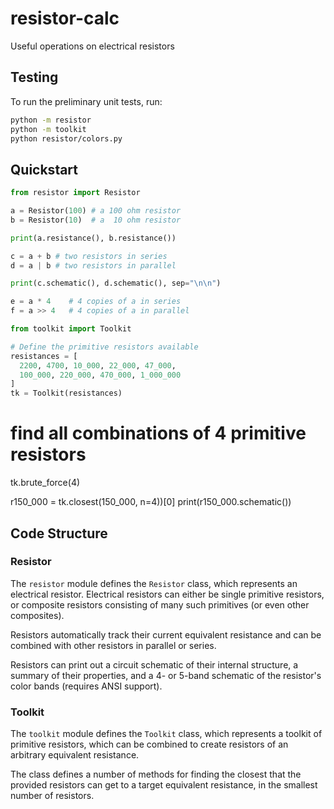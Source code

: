 # resistor-calc
 Useful operations on electrical resistors

## Testing

To run the preliminary unit tests, run:

```bash
python -m resistor
python -m toolkit
python resistor/colors.py
```

## Quickstart

```python
from resistor import Resistor

a = Resistor(100) # a 100 ohm resistor
b = Resistor(10)  # a  10 ohm resistor

print(a.resistance(), b.resistance())

c = a + b # two resistors in series
d = a | b # two resistors in parallel

print(c.schematic(), d.schematic(), sep="\n\n")

e = a * 4    # 4 copies of a in series
f = a >> 4   # 4 copies of a in parallel
```

```python
from toolkit import Toolkit

# Define the primitive resistors available
resistances = [
  2200, 4700, 10_000, 22_000, 47_000, 
  100_000, 220_000, 470_000, 1_000_000
]
tk = Toolkit(resistances)
```

# find all combinations of 4 primitive resistors
tk.brute_force(4) 

r150_000 = tk.closest(150_000, n=4))[0]
print(r150_000.schematic())

## Code Structure

### Resistor
The `resistor` module defines the `Resistor` class, which represents an electrical resistor.
Electrical resistors can either be single primitive resistors, or composite resistors consisting of many such primitives (or even other composites). 

Resistors automatically track their current equivalent resistance and can be combined with other resistors in parallel or series. 

Resistors can print out a circuit schematic of their internal structure, a summary of their properties, and a 4- or 5-band schematic of the resistor's color bands (requires ANSI support).

### Toolkit
The `toolkit` module defines the `Toolkit` class, which represents a toolkit of primitive resistors, which can be combined to create resistors of an arbitrary equivalent resistance. 

The class defines a number of methods for finding the closest that the provided resistors can get to a target equivalent resistance, in the smallest number of resistors. 
